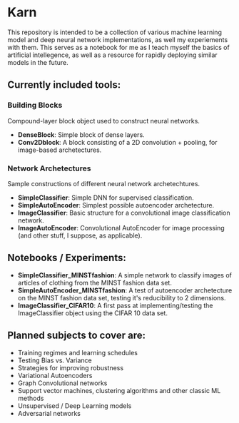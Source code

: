 # Karn

This repository is intended to be a collection of various machine learning model and deep neural network implementations, as well my experiements with them. This serves as a notebook for me as I teach myself the basics of artificial intellegence, as well as a resource for rapidly deploying similar models in the future.


## Currently included tools:
### Building Blocks
Compound-layer block object used to construct neural networks.
- **DenseBlock**: Simple block of dense layers.
- **Conv2Dblock**: A block consisting of a 2D convolution + pooling, for image-based archetectures.
### Network Archetectures
Sample constructions of different neural network archetechtures.
- **SimpleClassifier**: Simple DNN for supervised classification.
- **SimpleAutoEncoder**: Simplest possible autoencoder archetecture.
- **ImageClassifier**: Basic structure for a convolutional image classification network.
- **ImageAutoEncoder**: Convolutional AutoEncoder for image processing (and other stuff, I suppose, as applicable).

## Notebooks / Experiments:
- **SimpleClassifier_MINSTfashion**: A simple network to classify images of articles of clothing from the MINST fashion data set.
- **SimpleAutoEncoder_MINSTfashion**: A test of autoencoder archetecture on the MINST fashion data set, testing it's reducibility to 2 dimensions.
- **ImageClassifier_CIFAR10**: A first pass at implementing/testing the ImageClassifier object using the CIFAR 10 data set.

## Planned subjects to cover are:
- Training regimes and learning schedules
- Testing Bias vs. Variance
- Strategies for improving robustness
- Variational Autoencoders
- Graph Convolutional networks
- Support vector machines, clustering algorithms and other classic ML methods
- Unsupervised / Deep Learning models
- Adversarial networks
